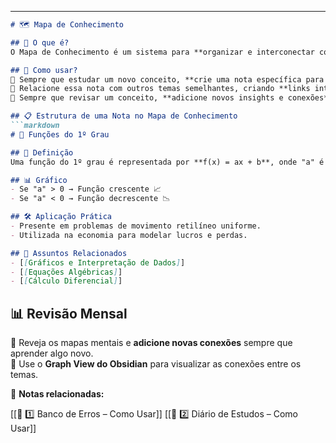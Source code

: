 
---


```markdown
# 🗺️ Mapa de Conhecimento  

## 📌 O que é?  
O Mapa de Conhecimento é um sistema para **organizar e interconectar conceitos**, garantindo aprendizado profundo e revisões eficientes.  

## 📖 Como usar?  
🔹 Sempre que estudar um novo conceito, **crie uma nota específica para ele**.  
🔹 Relacione essa nota com outros temas semelhantes, criando **links internos** no Obsidian.  
🔹 Sempre que revisar um conceito, **adicione novos insights e conexões**.  

## 📋 Estrutura de uma Nota no Mapa de Conhecimento  
```markdown
# 📖 Funções do 1º Grau  

## 📌 Definição  
Uma função do 1º grau é representada por **f(x) = ax + b**, onde "a" é o coeficiente angular e "b" o coeficiente linear.  

## 📊 Gráfico  
- Se "a" > 0 → Função crescente 📈  
- Se "a" < 0 → Função decrescente 📉  

## 🛠️ Aplicação Prática  
- Presente em problemas de movimento retilíneo uniforme.  
- Utilizada na economia para modelar lucros e perdas.  

## 🔗 Assuntos Relacionados  
- [[Gráficos e Interpretação de Dados]]  
- [[Equações Algébricas]]  
- [[Cálculo Diferencial]]  
```
## 📊 Revisão Mensal

🔹 Reveja os mapas mentais e **adicione novas conexões** sempre que aprender algo novo.  
🔹 Use o **Graph View do Obsidian** para visualizar as conexões entre os temas.

🔗 **Notas relacionadas:**

[[🛑 1️⃣ Banco de Erros – Como Usar]]
[[📅 2️⃣ Diário de Estudos – Como Usar]]